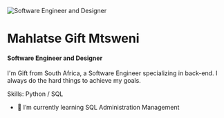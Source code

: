 ![Software Engineer and Designer](https://arturssmirnovs.github.io/github-profile-readme-generator/images/banner.png)

# Mahlatse Gift Mtsweni
#### Software Engineer and Designer

I'm Gift from South Africa, a Software Engineer specializing in back-end. I always do the hard things to achieve my goals. 

Skills: Python / SQL 

- 🌱 I’m currently learning SQL Administration Management






<!--
**mgmtsweni/mgmtsweni** is a ✨ _special_ ✨ repository because its `README.md` (this file) appears on your GitHub profile.

Here are some ideas to get you started:

- 🔭 I’m currently working on ...
- 🌱 I’m currently learning ...
- 👯 I’m looking to collaborate on ...
- 🤔 I’m looking for help with ...
- 💬 Ask me about ...
- 📫 How to reach me: ...
- 😄 Pronouns: ...
- ⚡ Fun fact: ...
-->
